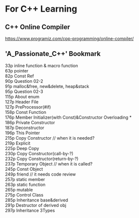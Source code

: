 # For C++ Learning


## C++ Online Compiler

https://www.programiz.com/cpp-programming/online-compiler/


## 'A_Passionate_C++' Bookmark

33p inline function & macro function  
63p pointer  
82p Const Ref  
90p Question 02-2  
91p malloc&free, new&delete, heap&stack  
95p Question 02-3  
115p About enum  
127p Header File  
127p PreProcessor(#if)  
158p Const Function  
176p Member Initializer(with Const)&Constructor Overloading  *  
186p Private Constructor  
187p Deconstructor  
196p This Pointer  
215p Copy Constructor // when it is needed?  
219p Explicit  
225p Deep Copy  
230p Copy Constructor(call-by-?)  
232p Copy Constructor(return-by-?)  
237p Temporary Object // when it is called?  
245p Const Object  
249p friend // it needs code review  
257p static member  
263p static function  
265p mutable  
275p Control Class  
285p Inheritance base&derived  
291p Destructor of derived obj  
297p Inheritance 3Types  
